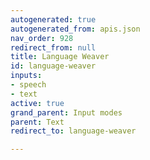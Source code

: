 ```yaml
---
autogenerated: true
autogenerated_from: apis.json
nav_order: 928
redirect_from: null
title: Language Weaver
id: language-weaver
inputs:
- speech
- text
active: true
grand_parent: Input modes
parent: Text
redirect_to: language-weaver

---
```


